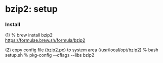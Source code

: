 bzip2: setup
===============


### Install 
(1) % brew install bzip2  
https://formulae.brew.sh/formula/bzip2  

(2) copy config file (bzip2.pc) to system area (/usr/local/opt/bzip2)
% bash setup.sh
% pkg-config --cflags --libs bzip2

